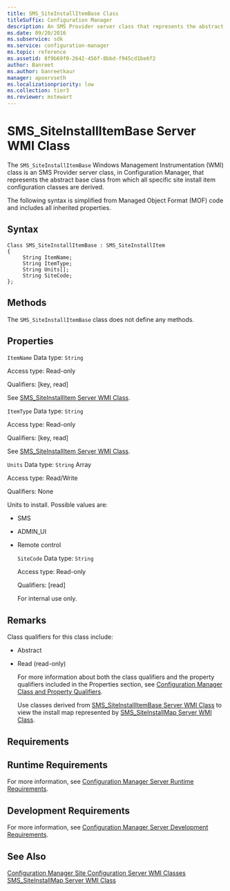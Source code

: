 ```yaml
---
title: SMS_SiteInstallItemBase Class
titleSuffix: Configuration Manager
description: An SMS Provider server class that represents the abstract base class from which all specific site install item configuration classes are derived.
ms.date: 09/20/2016
ms.subservice: sdk
ms.service: configuration-manager
ms.topic: reference
ms.assetid: 8f9b69f0-2642-456f-8bbd-f945cd1be6f2
author: Banreet
ms.author: banreetkaur
manager: apoorvseth
ms.localizationpriority: low
ms.collection: tier3
ms.reviewer: mstewart
---
```

# SMS_SiteInstallItemBase Server WMI Class
The `SMS_SiteInstallItemBase` Windows Management Instrumentation (WMI) class is an SMS Provider server class, in Configuration Manager, that represents the abstract base class from which all specific site install item configuration classes are derived.

 The following syntax is simplified from Managed Object Format (MOF) code and includes all inherited properties.

## Syntax

```
Class SMS_SiteInstallItemBase : SMS_SiteInstallItem
{
     String ItemName;
     String ItemType;
     String Units[];
     String SiteCode;
};
```

## Methods
 The `SMS_SiteInstallItemBase` class does not define any methods.

## Properties
 `ItemName`
 Data type: `String`

 Access type: Read-only

 Qualifiers: [key, read]

 See [SMS_SiteInstallItem Server WMI Class](../../../../../develop/reference/core/servers/configure/sms_siteinstallitem-server-wmi-class.md).

 `ItemType`
 Data type: `String`

 Access type: Read-only

 Qualifiers: [key, read]

 See [SMS_SiteInstallItem Server WMI Class](../../../../../develop/reference/core/servers/configure/sms_siteinstallitem-server-wmi-class.md).

 `Units`
 Data type: `String` Array

 Access type: Read/Write

 Qualifiers: None

 Units to install. Possible values are:

- SMS

- ADMIN_UI

- Remote control

  `SiteCode`
  Data type: `String`

  Access type: Read-only

  Qualifiers: [read]

  For internal use only.

## Remarks
 Class qualifiers for this class include:

- Abstract

- Read (read-only)

  For more information about both the class qualifiers and the property qualifiers included in the Properties section, see [Configuration Manager Class and Property Qualifiers](../../../../../develop/reference/misc/class-and-property-qualifiers.md).

  Use classes derived from [SMS_SiteInstallItemBase Server WMI Class](../../../../../develop/reference/core/servers/configure/sms_siteinstallitembase-server-wmi-class.md) to view the install map represented by [SMS_SiteInstallMap Server WMI Class](../../../../../develop/reference/core/servers/configure/sms_siteinstallmap-server-wmi-class.md).

## Requirements

## Runtime Requirements
 For more information, see [Configuration Manager Server Runtime Requirements](../../../../../develop/core/reqs/server-runtime-requirements.md).

## Development Requirements
 For more information, see [Configuration Manager Server Development Requirements](../../../../../develop/core/reqs/server-development-requirements.md).

## See Also
 [Configuration Manager Site Configuration Server WMI Classes](../../../../../develop/reference/core/servers/configure/site-configuration-server-wmi-classes.md)
 [SMS_SiteInstallMap Server WMI Class](../../../../../develop/reference/core/servers/configure/sms_siteinstallmap-server-wmi-class.md)
